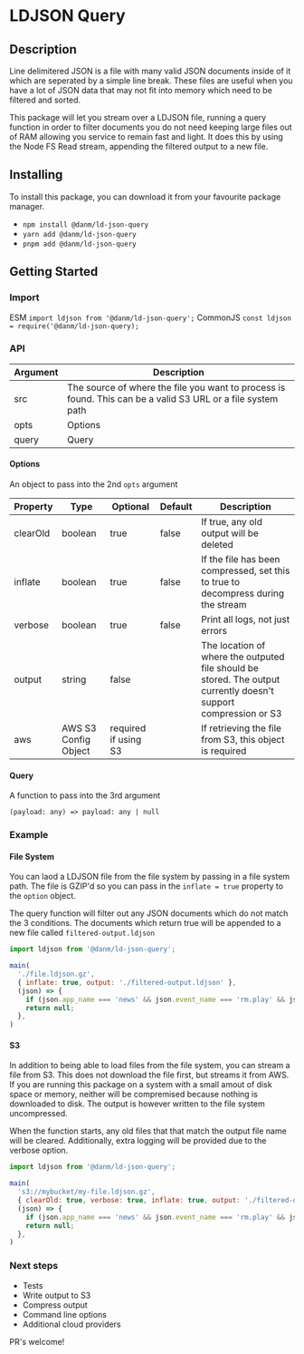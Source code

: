 # LDJSON Query

## Description
Line delimitered JSON is a file with many valid JSON documents inside of it which are seperated by a simple line break. These files are useful when you have a lot of JSON data that may not fit into memory which need to be filtered and sorted.

This package will let you stream over a LDJSON file, running a query function in order to filter documents you do not need keeping large files out of RAM allowing you service to remain fast and light. It does this by using the Node FS Read stream, appending the filtered output to a new file.

## Installing

To install this package, you can download it from your favourite package manager.

- `npm install @danm/ld-json-query`
- `yarn add @danm/ld-json-query`
- `pnpm add @danm/ld-json-query`

## Getting Started

### Import 

ESM
`import ldjson from '@danm/ld-json-query';`
CommonJS
`const ldjson = require('@danm/ld-json-query);`

### API

| Argument | Description |
| -- | -- |
| src | The source of where the file you want to process is found. This can be a valid S3 URL or a file system path |
| opts | Options |
| query | Query |

#### Options
An object to pass into the 2nd `opts` argument

| Property | Type | Optional | Default | Description |
| -- | -- | -- | -- | -- |
| clearOld | boolean | true | false | If true, any old output will be deleted |
| inflate | boolean | true | false | If the file has been compressed, set this to true to decompress during the stream |
| verbose | boolean | true | false | Print all logs, not just errors |
| output | string | false | | The location of where the outputed file should be stored. The output currently doesn't support compression or S3 |
| aws | AWS S3 Config Object | required if using S3 | | If retrieving the file from S3, this object is required |

#### Query
A function to pass into the 3rd argument
```
(payload: any) => payload: any | null
```

### Example

#### File System
You can laod a LDJSON file from the file system by passing in a file system path. The file is GZIP'd so you can pass in the `inflate = true` property to the `option` object.

The query function will filter out any JSON documents which do not match the 3 conditions. The documents which return true will be appended to a new file called  `filtered-output.ldjson`

```js
import ldjson from '@danm/ld-json-query';

main(
  './file.ldjson.gz',
  { inflate: true, output: './filtered-output.ldjson' },
  (json) => {
    if (json.app_name === 'news' && json.event_name === 'rm.play' && json.av_broadcasting_type === 'Live') return json;
    return null;
  },
)
```

#### S3
In addition to being able to load files from the file system, you can stream a file from S3. This does not download the file first, but streams it from AWS. If you are running this package on a system with a small amout of disk space or memory, neither will be compremised because nothing is downloaded to disk. The output is 
however written to the file system uncompressed. 

When the function starts, any old files that that match the output file name will be cleared. Additionally, extra logging will be provided due to the verbose option.

```js
import ldjson from '@danm/ld-json-query';

main(
  's3://mybucket/my-file.ldjson.gz',
  { clearOld: true, verbose: true, inflate: true, output: './filtered-output.ldjson' },
  (json) => {
    if (json.app_name === 'news' && json.event_name === 'rm.play' && json.av_broadcasting_type === 'Live') return json;
    return null;
  },
)
```

### Next steps

- Tests
- Write output to S3
- Compress output
- Command line options
- Additional cloud providers

PR's welcome!






